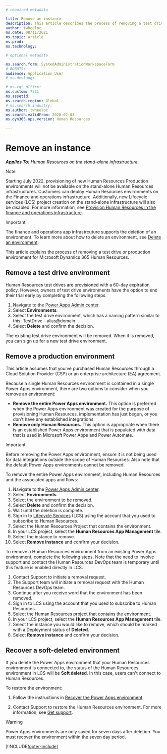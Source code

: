 ```yaml
---
# required metadata

title: Remove an instance
description: This article describes the process of removing a test drive or production environment for Microsoft Dynamics 365 Human Resources.
author: twheeloc
ms.date: 08/11/2021
ms.topic: article
ms.prod: 
ms.technology: 

# optional metadata

ms.search.form: SystemAdministrationWorkspaceForm
# ROBOTS: 
audience: Application User
# ms.devlang: 

# ms.tgt_pltfrm: 
ms.custom: 7521
ms.assetid: 
ms.search.region: Global
# ms.search.industry: 
ms.author: twheeloc
ms.search.validFrom: 2020-02-03
ms.dyn365.ops.version: Human Resources

---
```


# Remove an instance

_**Applies To:** Human Resources on the stand-alone infrastructure_ 

>[!NOTE]
> Starting July 2022, provisioning of new Human Resources Production environments will not be available on the stand-alone Human Resources infrastructures. Customers can deploy Human Resources environments on the Finance and operations infrastructure. Additionally, new Lifecycle services (LCS) project creation on the stand-alone infrastructure will also be disabled. For more information, see [Provision Human Resources in the finance and operations infrastructure](hr-admin-setup-provision-fo.md).

>[!IMPORTANT]
> The finance and operations app infrastrcuture supports the deletion of an environment. To learn more about how to delete an environment, see [Delete an environment](../fin-ops-core/dev-itpro/deployment/deployenvironment-newinfrastructure.md#delete-an-environment).

This article explains the process of removing a test drive or production environment for Microsoft Dynamics 365 Human Resources.

## Remove a test drive environment

Human Resources test drives are provisioned with a 60-day expiration policy. However, owners of test drive environments have the option to end their trial early by completing the following steps. 

1. Navigate to the [Power Apps Admin center](https://admin.businessplatform.microsoft.com/).
2. Select **Environments**.
3. Select the test drive environment, which has a naming pattern similar to this: TestDrive - alias@domain
4. Select **Delete** and confirm the decision. 

The existing test drive environment will be removed. When it is removed, you can sign up for a new test drive environment. 

## Remove a production environment

This article assumes that you've purchased Human Resources through a Cloud Solution Provider (CSP) or an enterprise architecture (EA) agreement. 

Because a single Human Resources environment is contained in a single Power Apps environment, there are two options to consider when you remove an environment: 
- **Remove the entire Power Apps environment.** This option is preferred when the Power Apps environment was created for the purpose of provisioning Human Resources, implementation has just begun, or you don't have any established integrations.  
- **Remove only Human Resources.** This option is appropriate when there is an established Power Apps environment that is populated with data that is used in Microsoft Power Apps and Power Automate.


> [!Important]
> Before removing the Power Apps environment, ensure it is not being used for data integrations outside the scope of Human Resources. Also note that the default Power Apps environments cannot be removed. 

To remove the entire Power Apps environment, including Human Resources and the associated apps and flows:

1. Navigate to the [Power Apps Admin center](https://admin.businessplatform.microsoft.com/).
2. Select **Environments**.
3. Select the environment to be removed.
4. Select **Delete** and confirm the decision. 
5. Wait until the deletion is complete.
6. Sign in to [Lifecycle Services](https://lcs.dynamics.com/Logon/Index) (LCS) using the account that you used to subscribe to Human Resources. 
7. Select the Human Resources Project that contains the environment. 
8. In your LCS project, select the **Human Resources App Management** tile. 
9. Select the instance to remove. 
10. Select **Remove instance** and confirm your decision.  

To remove a Human Resources environment from an existing Power Apps environment, complete the following steps. Note that the need to involve support and contact the Human Resources DevOps team is temporary until this feature is enabled directly in LCS.

1. Contact Support to initiate a removal request.
2. The Support team will initiate a removal request with the Human Resources DevOps team. 
3. Continue after you receive word that the environment has been removed.
4. Sign in to LCS using the account that you used to subscribe to Human Resources. 
5. Select the Human Resources project that contains the environment. 
6. In your LCS project, select the **Human Resources App Management** tile. 
7. Select the instance you would like to remove, which should be marked with a Deployment status of **Deleted**.
8. Select **Remove instance** and confirm your decision. 

## Recover a soft-deleted environment

If you delete the Power Apps environment that your Human Resources environment is connected to, the status of the Human Resources environment in LCS will be **Soft deleted**. In this case, users can't connect to Human Resources.

To restore the environment:

1. Follow the instructions in [Recover the Power Apps environment](/power-platform/admin/recover-environment).

2. Contact Support to restore the Human Resources environment. For more information, see [Get support](../fin-ops-core/dev-itpro/lifecycle-services/lcs-support.md).

> [!Warning]
> Power Apps environments are only saved for seven days after deletion. You must recover the environment within the seven day period.


[!INCLUDE[footer-include](../includes/footer-banner.md)]

